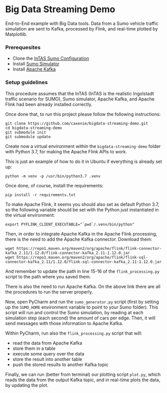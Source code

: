 # Big Data Streaming Demo

End-to-End example with Big Data tools. Data from a Sumo vehicle traffic simulation are sent to Kafka, processed by Flink, and real-time plotted by Matplotlib.

### Prerequesites

- Clone the [InTAS Sumo Configuration](https://github.com/silaslobo/InTAS)
- Install [Sumo Simulator](https://sumo.dlr.de/docs/Downloads.php)
- Install [Apache Kafka](https://kafka.apache.org/quickstart)


### Setup guidelines

This procedure assumes that the InTAS (InTAS is the realistic Ingolstadt traffic scenario for SUMO), Sumo simulator, Apache Kafka, and Apache Flink
had been already installed correctly.

Once done that, to run this project please follow the following instructions:

```
git clone https://github.com/caxenie/bigdata-streaming-demo.git
cd bigdata-streaming-demo
git submodule init
git submodule update
```

Create now a virtual environment within the `bigdata-streaming-demo` folder with
Python 3.7, for making the Apache Flink APIs to work.

This is just an example of how to do it in Ubuntu if everything is already set
up:
```
python -m venv -p /usr/bin/python3.7 .venv
```

Once done, of course, install the requirements:
```
pip install -r requirements.txt
```

To make Apache Flink, it seems you should also set as default Python 3.7, so
the following variable should be set with the Python just instantiated in the
virtual environment:

```
export PYFLINK_CLIENT_EXECUTABLE="`pwd`/.venv/bin/python"
```

Then, in order to integrate Apache Kafka in the Apache Flink processing, there
is the need to add the Apache Kafka connector.
Download them:

```
wget https://repo1.maven.org/maven2/org/apache/flink/flink-connector-kafka_2.11/1.12.0/flink-connector-kafka_2.11-1.12.0.jar
wget https://repo1.maven.org/maven2/org/apache/flink/flink-sql-connector-kafka_2.11/1.12.0/flink-sql-connector-kafka_2.11-1.12.0.jar
```

And remember to update the path in line 15-16 of the `flink_processing.py`
script to the path where you saved them.

There is also the need to run Apache Kafka. On the above link there are all the
procedures to run the server properly.

Now, open PyCharm and run the `sumo_generator.py` script (first by setting up
the `SUMO_HOME` environment variable to point to your Sumo folder).
This script will run and control the Sumo simulation, by reading at each
simulation step (each second) the amount of cars per edge. Then, it will
send messages with those information to Apache Kafka.

Within PyCharm, run also the `flink_processing.py` script that will:
- read the data from Apache Kafka
- store them in a table
- execute some query over the data
- store the result into another table
- push the stored results to another Kafka topic

Finally, we can run (better from terminal) our plotting script `plot.py`, which
reads the data from the output Kafka topic, and in real-time plots the data, by
updating the plot.
